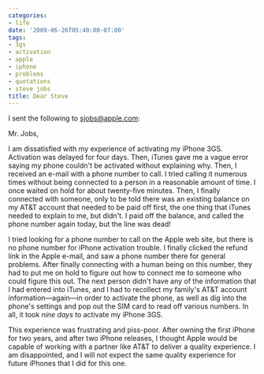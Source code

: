 ```yaml
---
categories:
- life
date: '2009-06-26T05:40:00-07:00'
tags:
- 3gs
- activation
- apple
- iphone
- problems
- quotations
- steve jobs
title: Dear Steve
---
```


I sent the following to sjobs@apple.com:

Mr. Jobs,

I am dissatisfied with my experience of activating my iPhone 3GS. Activation was delayed for four days. Then, iTunes gave me a vague error saying my phone couldn't be activated without explaining why. Then, I received an e-mail with a phone number to call. I tried calling it numerous times without being connected to a person in a reasonable amount of time. I once waited on hold for about twenty-five minutes. Then, I finally connected with someone, only to be told there was an existing balance on my AT&T account that needed to be paid off first, the one thing that iTunes needed to explain to me, but didn't. I paid off the balance, and called the phone number again today, but the line was dead!

I tried looking for a phone number to call on the Apple web site, but there is no phone number for iPhone activation trouble. I finally clicked the refund link in the Apple e-mail, and saw a phone number there for general problems. After finally connecting with a human being on this number, they had to put me on hold to figure out how to connect me to someone who could figure this out. The next person didn't have any of the information that I had entered into iTunes, and I had to recollect my family's AT&T account information&mdash;again&mdash;in order to activate the phone, as well as dig into the phone's settings and pop out the SIM card to read off various numbers. In all, it took *nine days* to activate my iPhone 3GS.

This experience was frustrating and piss-poor. After owning the first iPhone for two years, and after two iPhone releases, I thought Apple would be capable of working with a partner like AT&T to deliver a quality experience. I am disappointed, and I will not expect the same quality experience for future iPhones that I did for this one.
